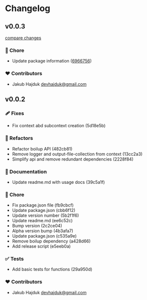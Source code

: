# Changelog


## v0.0.3

[compare changes](https://github.com/jakub-hajduk/boilup/compare/v0.0.2...v0.0.3)

### 🏡 Chore

- Update package information ([6966756](https://github.com/jakub-hajduk/boilup/commit/6966756))

### ❤️ Contributors

- Jakub Hajduk <devhajduk@gmail.com>

## v0.0.2


### 🩹 Fixes

- Fix context abd subcontext creation (5d18e5b)

### 💅 Refactors

- Refactor boilup API (482cb81)
- Remove logger and output-file-collection from context (13cc2a3)
- Simplify api and remove redundant dependencies (2228f84)

### 📖 Documentation

- Update readme.md with usage docs (39c5a1f)

### 🏡 Chore

- Fix package.json file (fb9cbcf)
- Update package.json (cbb6f12)
- Update version number (5b2f1f6)
- Update readme.md (ee6c52c)
- Bump version (2c2ce04)
- Alpha version bump (4b3afa7)
- Update package.json (c535a9e)
- Remove boilup dependency (a428d66)
- Add release script (e5eeb0a)

### ✅ Tests

- Add basic tests for functions (29a950d)

### ❤️ Contributors

- Jakub Hajduk <devhajduk@gmail.com>

